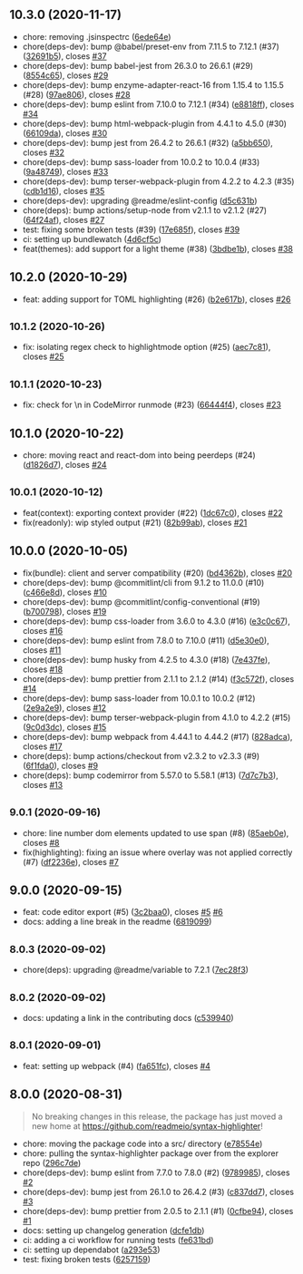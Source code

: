 ## 10.3.0 (2020-11-17)

* chore: removing .jsinspectrc ([6ede64e](https://github.com/readmeio/syntax-highlighter/commit/6ede64e))
* chore(deps-dev): bump @babel/preset-env from 7.11.5 to 7.12.1 (#37) ([32691b5](https://github.com/readmeio/syntax-highlighter/commit/32691b5)), closes [#37](https://github.com/readmeio/syntax-highlighter/issues/37)
* chore(deps-dev): bump babel-jest from 26.3.0 to 26.6.1 (#29) ([8554c65](https://github.com/readmeio/syntax-highlighter/commit/8554c65)), closes [#29](https://github.com/readmeio/syntax-highlighter/issues/29)
* chore(deps-dev): bump enzyme-adapter-react-16 from 1.15.4 to 1.15.5 (#28) ([97ae806](https://github.com/readmeio/syntax-highlighter/commit/97ae806)), closes [#28](https://github.com/readmeio/syntax-highlighter/issues/28)
* chore(deps-dev): bump eslint from 7.10.0 to 7.12.1 (#34) ([e8818ff](https://github.com/readmeio/syntax-highlighter/commit/e8818ff)), closes [#34](https://github.com/readmeio/syntax-highlighter/issues/34)
* chore(deps-dev): bump html-webpack-plugin from 4.4.1 to 4.5.0 (#30) ([66109da](https://github.com/readmeio/syntax-highlighter/commit/66109da)), closes [#30](https://github.com/readmeio/syntax-highlighter/issues/30)
* chore(deps-dev): bump jest from 26.4.2 to 26.6.1 (#32) ([a5bb650](https://github.com/readmeio/syntax-highlighter/commit/a5bb650)), closes [#32](https://github.com/readmeio/syntax-highlighter/issues/32)
* chore(deps-dev): bump sass-loader from 10.0.2 to 10.0.4 (#33) ([9a48749](https://github.com/readmeio/syntax-highlighter/commit/9a48749)), closes [#33](https://github.com/readmeio/syntax-highlighter/issues/33)
* chore(deps-dev): bump terser-webpack-plugin from 4.2.2 to 4.2.3 (#35) ([cdb1d16](https://github.com/readmeio/syntax-highlighter/commit/cdb1d16)), closes [#35](https://github.com/readmeio/syntax-highlighter/issues/35)
* chore(deps-dev): upgrading @readme/eslint-config ([d5c631b](https://github.com/readmeio/syntax-highlighter/commit/d5c631b))
* chore(deps): bump actions/setup-node from v2.1.1 to v2.1.2 (#27) ([64f24af](https://github.com/readmeio/syntax-highlighter/commit/64f24af)), closes [#27](https://github.com/readmeio/syntax-highlighter/issues/27)
* test: fixing some broken tests (#39) ([17e685f](https://github.com/readmeio/syntax-highlighter/commit/17e685f)), closes [#39](https://github.com/readmeio/syntax-highlighter/issues/39)
* ci: setting up bundlewatch ([4d6cf5c](https://github.com/readmeio/syntax-highlighter/commit/4d6cf5c))
* feat(themes): add support for a light theme (#38) ([3bdbe1b](https://github.com/readmeio/syntax-highlighter/commit/3bdbe1b)), closes [#38](https://github.com/readmeio/syntax-highlighter/issues/38)



## 10.2.0 (2020-10-29)

* feat: adding support for TOML highlighting (#26) ([b2e617b](https://github.com/readmeio/syntax-highlighter/commit/b2e617b)), closes [#26](https://github.com/readmeio/syntax-highlighter/issues/26)



## <small>10.1.2 (2020-10-26)</small>

* fix: isolating regex check to highlightmode option (#25) ([aec7c81](https://github.com/readmeio/syntax-highlighter/commit/aec7c81)), closes [#25](https://github.com/readmeio/syntax-highlighter/issues/25)



## <small>10.1.1 (2020-10-23)</small>

* fix: check for \n in CodeMirror runmode (#23) ([66444f4](https://github.com/readmeio/syntax-highlighter/commit/66444f4)), closes [#23](https://github.com/readmeio/syntax-highlighter/issues/23)



## 10.1.0 (2020-10-22)

* chore: moving react and react-dom into being peerdeps (#24) ([d1826d7](https://github.com/readmeio/syntax-highlighter/commit/d1826d7)), closes [#24](https://github.com/readmeio/syntax-highlighter/issues/24)



## <small>10.0.1 (2020-10-12)</small>

* feat(context): exporting context provider (#22) ([1dc67c0](https://github.com/readmeio/syntax-highlighter/commit/1dc67c0)), closes [#22](https://github.com/readmeio/syntax-highlighter/issues/22)
* fix(readonly): wip styled output (#21) ([82b99ab](https://github.com/readmeio/syntax-highlighter/commit/82b99ab)), closes [#21](https://github.com/readmeio/syntax-highlighter/issues/21)



## 10.0.0 (2020-10-05)

* fix(bundle): client and server compatibility (#20) ([bd4362b](https://github.com/readmeio/syntax-highlighter/commit/bd4362b)), closes [#20](https://github.com/readmeio/syntax-highlighter/issues/20)
* chore(deps-dev): bump @commitlint/cli from 9.1.2 to 11.0.0 (#10) ([c466e8d](https://github.com/readmeio/syntax-highlighter/commit/c466e8d)), closes [#10](https://github.com/readmeio/syntax-highlighter/issues/10)
* chore(deps-dev): bump @commitlint/config-conventional (#19) ([b700798](https://github.com/readmeio/syntax-highlighter/commit/b700798)), closes [#19](https://github.com/readmeio/syntax-highlighter/issues/19)
* chore(deps-dev): bump css-loader from 3.6.0 to 4.3.0 (#16) ([e3c0c67](https://github.com/readmeio/syntax-highlighter/commit/e3c0c67)), closes [#16](https://github.com/readmeio/syntax-highlighter/issues/16)
* chore(deps-dev): bump eslint from 7.8.0 to 7.10.0 (#11) ([d5e30e0](https://github.com/readmeio/syntax-highlighter/commit/d5e30e0)), closes [#11](https://github.com/readmeio/syntax-highlighter/issues/11)
* chore(deps-dev): bump husky from 4.2.5 to 4.3.0 (#18) ([7e437fe](https://github.com/readmeio/syntax-highlighter/commit/7e437fe)), closes [#18](https://github.com/readmeio/syntax-highlighter/issues/18)
* chore(deps-dev): bump prettier from 2.1.1 to 2.1.2 (#14) ([f3c572f](https://github.com/readmeio/syntax-highlighter/commit/f3c572f)), closes [#14](https://github.com/readmeio/syntax-highlighter/issues/14)
* chore(deps-dev): bump sass-loader from 10.0.1 to 10.0.2 (#12) ([2e9a2e9](https://github.com/readmeio/syntax-highlighter/commit/2e9a2e9)), closes [#12](https://github.com/readmeio/syntax-highlighter/issues/12)
* chore(deps-dev): bump terser-webpack-plugin from 4.1.0 to 4.2.2 (#15) ([9c0d3dc](https://github.com/readmeio/syntax-highlighter/commit/9c0d3dc)), closes [#15](https://github.com/readmeio/syntax-highlighter/issues/15)
* chore(deps-dev): bump webpack from 4.44.1 to 4.44.2 (#17) ([828adca](https://github.com/readmeio/syntax-highlighter/commit/828adca)), closes [#17](https://github.com/readmeio/syntax-highlighter/issues/17)
* chore(deps): bump actions/checkout from v2.3.2 to v2.3.3 (#9) ([6f1fda0](https://github.com/readmeio/syntax-highlighter/commit/6f1fda0)), closes [#9](https://github.com/readmeio/syntax-highlighter/issues/9)
* chore(deps): bump codemirror from 5.57.0 to 5.58.1 (#13) ([7d7c7b3](https://github.com/readmeio/syntax-highlighter/commit/7d7c7b3)), closes [#13](https://github.com/readmeio/syntax-highlighter/issues/13)



## <small>9.0.1 (2020-09-16)</small>

* chore: line number dom elements updated to use span (#8) ([85aeb0e](https://github.com/readmeio/syntax-highlighter/commit/85aeb0e)), closes [#8](https://github.com/readmeio/syntax-highlighter/issues/8)
* fix(highlighting): fixing an issue where overlay was not applied correctly (#7) ([df2236e](https://github.com/readmeio/syntax-highlighter/commit/df2236e)), closes [#7](https://github.com/readmeio/syntax-highlighter/issues/7)



## 9.0.0 (2020-09-15)

* feat: code editor export (#5) ([3c2baa0](https://github.com/readmeio/syntax-highlighter/commit/3c2baa0)), closes [#5](https://github.com/readmeio/syntax-highlighter/issues/5) [#6](https://github.com/readmeio/syntax-highlighter/issues/6)
* docs: adding a line break in the readme ([6819099](https://github.com/readmeio/syntax-highlighter/commit/6819099))



## <small>8.0.3 (2020-09-02)</small>

* chore(deps): upgrading @readme/variable to 7.2.1 ([7ec28f3](https://github.com/readmeio/syntax-highlighter/commit/7ec28f3))



## <small>8.0.2 (2020-09-02)</small>

* docs: updating a link in the contributing docs ([c539940](https://github.com/readmeio/syntax-highlighter/commit/c539940))



## <small>8.0.1 (2020-09-01)</small>

* feat: setting up webpack (#4) ([fa651fc](https://github.com/readmeio/syntax-highlighter/commit/fa651fc)), closes [#4](https://github.com/readmeio/syntax-highlighter/issues/4)



## 8.0.0 (2020-08-31)

> No breaking changes in this release, the package has just moved a new home at https://github.com/readmeio/syntax-highlighter!

* chore: moving the package code into a src/ directory ([e78554e](https://github.com/readmeio/syntax-highlighter/commit/e78554e))
* chore: pulling the syntax-highlighter package over from the explorer repo ([296c7de](https://github.com/readmeio/syntax-highlighter/commit/296c7de))
* chore(deps-dev): bump eslint from 7.7.0 to 7.8.0 (#2) ([9789985](https://github.com/readmeio/syntax-highlighter/commit/9789985)), closes [#2](https://github.com/readmeio/syntax-highlighter/issues/2)
* chore(deps-dev): bump jest from 26.1.0 to 26.4.2 (#3) ([c837dd7](https://github.com/readmeio/syntax-highlighter/commit/c837dd7)), closes [#3](https://github.com/readmeio/syntax-highlighter/issues/3)
* chore(deps-dev): bump prettier from 2.0.5 to 2.1.1 (#1) ([0cfbe94](https://github.com/readmeio/syntax-highlighter/commit/0cfbe94)), closes [#1](https://github.com/readmeio/syntax-highlighter/issues/1)
* docs: setting up changelog generation ([dcfe1db](https://github.com/readmeio/syntax-highlighter/commit/dcfe1db))
* ci: adding a ci workflow for running tests ([fe631bd](https://github.com/readmeio/syntax-highlighter/commit/fe631bd))
* ci: setting up dependabot ([a293e53](https://github.com/readmeio/syntax-highlighter/commit/a293e53))
* test: fixing broken tests ([6257159](https://github.com/readmeio/syntax-highlighter/commit/6257159))



